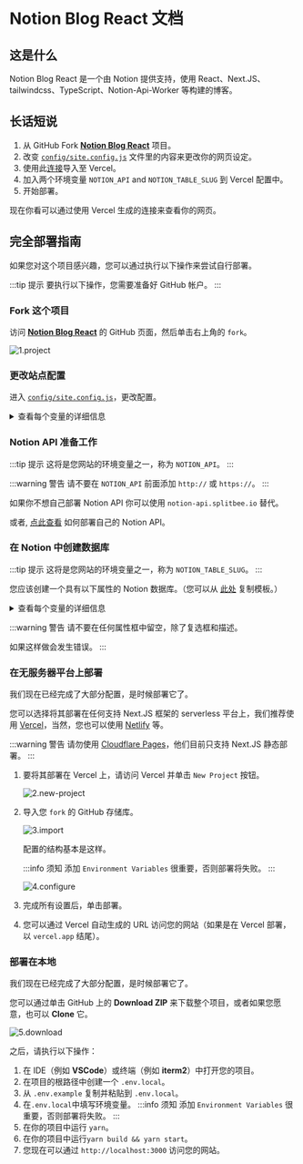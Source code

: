 # Notion Blog React 文档

## 这是什么

Notion Blog React 是一个由 Notion 提供支持，使用 React、Next.JS、tailwindcss、TypeScript、Notion-Api-Worker 等构建的博客。

## 长话短说

1. 从 GitHub Fork [**Notion Blog React**](https://github.com/okisdev/Notion-Blog-React) 项目。
2. 改变 [`config/site.config.js`](https://github.com/okisdev/Notion-Blog-React/blob/main/config/site.config.js) 文件里的内容来更改你的网页设定。
3. 使用此[连接](https://vercel.com/new/git/external?repository-url=https%3A%2F%2Fgithub.com%2FHarry-Yep%2FNotion-Blog-React)导入至 Vercel。
4. 加入两个环境变量 `NOTION_API` and `NOTION_TABLE_SLUG` 到 Vercel 配置中。
5. 开始部署。

现在你看可以通过使用 Vercel 生成的连接来查看你的网页。

## 完全部署指南

如果您对这个项目感兴趣，您可以通过执行以下操作来尝试自行部署。

:::tip 提示
要执行以下操作，您需要准备好 GitHub 帐户。
:::

### Fork 这个项目

访问 [**Notion Blog React**](https://github.com/okisdev/Notion-Blog-React) 的 GitHub 页面，然后单击右上角的 `fork`。

![1.project](/docs/notion-blog-react/intro/1.project.png)

### 更改站点配置

进入 [`config/site.config.js`](https://github.com/okisdev/Notion-Blog-React/blob/main/config/site.config.js)，更改配置。

<details>
  <summary>查看每个变量的详细信息</summary>

```js
module.exports = {
    global: {
        author: {
            name: 'Harry Yep', // Blog 作者
            github: 'https://github.com/okisdev/Notion-Blog-React', // Blog 作者的 GitHub
            email: 'hi@harrly.com', // Blog 作者邮箱
            privacy_policy: 'https://www.harrly.com/privacy-policy', // Blog 隐私政策
        },
        site: {
            name: 'Notion Blog React Example', // Blog 标题
            description: 'Blog built with Notion, React, Next.js, tailwindcss, TypeScript, Notion-Api-Worker and more.', // Blog 描述
            url: 'https://nbr.okis.dev/', // The blog URL
            banner_img: `https://cdn.harrly.com/project/GitHub/Notion-Blog-React/img/Notion-Blog-React.Banner.png`, // The Blog Open Graph image
            language: [
                // The supported language of the Blog (Not recommand to change, only support **简体中文** and **British England** so far)
                {
                    name: 'British English', // The language name (Default is **British English**)
                    code: 'en-GB', // The language code, this is related the URL you visited. For example, `blog.example.com/zh-CN` stand for **简体中文** of the blog.
                },
                {
                    name: 'Simplified Chinese',
                    code: 'zh-CN',
                },
            ],
        },
        content: {
            header: {
                description: `...`, // The description of the Blog, which will be shown on the header of the page. JSX supported.
                image_url: 'https://cdn.harrly.com/global/assets/icon/android-chrome-192x192.png', // The header image
            },
            license: {
                name: 'CC BY-NC-SA 4.0', // The License Name
                url: 'https://creativecommons.org/licenses/by-nc-sa/4.0/', // The License agreement URL
            },
        },
        analytics: {
            google: '', // The Google Analytics UA Code
            splitbee: 'O1KKIQNSGP18', // The Splitbee Analytics Code
        },
    },
};
```

</details>

### Notion API 准备工作

:::tip 提示
这将是您网站的环境变量之一，称为 `NOTION_API`。
:::

:::warning 警告
请不要在 `NOTION_API` 前面添加 `http://` 或 `https://`。
:::

如果你不想自己部署 Notion API 你可以使用 `notion-api.splitbee.io` 替代。

或者, [点此查看](https://github.com/splitbee/notion-api-worker) 如何部署自己的 Notion API。

### 在 Notion 中创建数据库

:::tip 提示
这将是您网站的环境变量之一，称为 `NOTION_TABLE_SLUG`。
:::

您应该创建一个具有以下属性的 Notion 数据库。（您可以从 [此处](https://okisdev.notion.site/2f01c9cec94d4925b2e9aec68b0e850b) 复制模板。）

<details>
  <summary>查看每个变量的详细信息</summary>

```
title: Title
tag: Multi-select
published: Checkbox
date: Date
slug: Text
author: Person
description: Text
```

</details>

:::warning 警告
请不要在任何属性框中留空，除了复选框和描述。

如果这样做会发生错误。
:::

### 在无服务器平台上部署

我们现在已经完成了大部分配置，是时候部署它了。

您可以选择将其部署在任何支持 Next.JS 框架的 serverless 平台上，我们推荐使用 [Vercel](https://vercel.com)，当然，您也可以使用 [Netlify](https://www.netlify.com/) 等。

:::warning 警告
请勿使用 [Cloudflare Pages](https://pages.cloudflare.com/)，他们目前只支持 Next.JS 静态部署。
:::

1. 要将其部署在 Vercel 上，请访问 Vercel 并单击 `New Project` 按钮。

    ![2.new-project](/docs/notion-blog-react/intro/2.new-project.png)

2. 导入您 `fork` 的 GitHub 存储库。

    ![3.import](/docs/notion-blog-react/intro/3.import.png)

    配置的结构基本是这样。

    :::info 须知
    添加 `Environment Variables` 很重要，否则部署将失败。
    :::

    ![4.configure](/docs/notion-blog-react/intro/4.configure.png)

3. 完成所有设置后，单击部署。

4. 您可以通过 Vercel 自动生成的 URL 访问您的网站（如果是在 Vercel 部署，以 `vercel.app` 结尾）。

### 部署在本地

我们现在已经完成了大部分配置，是时候部署它了。

您可以通过单击 GitHub 上的 **Download ZIP** 来下载整个项目，或者如果您愿意，也可以 **Clone** 它。

![5.download](/docs/notion-blog-react/intro/5.download.png)

之后，请执行以下操作：

1. 在 IDE（例如 **VSCode**）或终端（例如 **iterm2**）中打开您的项目。
2. 在项目的根路径中创建一个 `.env.local`。
3. 从 `.env.example` 复制并粘贴到 `.env.local`。
4. 在`.env.local`中填写环境变量。
   :::info 须知
   添加 `Environment Variables` 很重要，否则部署将失败。
   :::
5. 在你的项目中运行 `yarn`。
6. 在你的项目中运行`yarn build && yarn start`。
7. 您现在可以通过 `http://localhost:3000` 访问您的网站。

